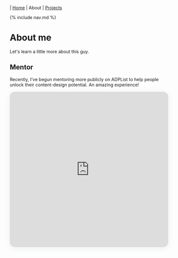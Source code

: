 | [Home](index.md) | About | [Projects](projects.md)

{% include nav.md %}

# About me

Let's learn a little more about this guy.

## Mentor

Recently, I've begun mentoring more publicly on ADPList to help people unlock their content-design potential. An amazing experience!

<section style="height: 496px; box-shadow: rgba(142, 151, 158, 0.15) 0px 4px 19px 0px; border-radius: 16px; overflow: hidden; width: 100%; max-width: 650px;"><iframe src="https://adplist.org/widgets/booking?src=chris-blocher" title="" width="100%" height="100%" loading="lazy" style="border: 0px;"></iframe></section>
